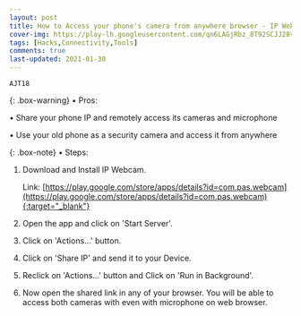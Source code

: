 ```yaml
---
layout: post
title: How to Access your phone's camera from anywhere browser - IP Webcam
cover-img: https://play-lh.googleusercontent.com/qn6LAGjRbz_8T92SCJJ28vrRUmh6FsvTV6-ZHFenWcxx86Mtgq74r6iKPOig8syTSDA=w2400
tags: [Hacks,Connectivity,Tools]
comments: true
last-updated: 2021-01-30
---
```


``AJT18``

{: .box-warning}
• Pros:

• Share your phone IP and remotely access its cameras and microphone

• Use your old phone as a security camera and access it from anywhere

{: .box-note}
• Steps:

1. Download and Install IP Webcam.

   Link: [https://play.google.com/store/apps/details?id=com.pas.webcam](https://play.google.com/store/apps/details?id=com.pas.webcam){:target="_blank"}

2. Open the app and click on 'Start Server'.

3. Click on 'Actions...' button. 

4. Click on 'Share IP' and send it to your Device.

5. Reclick on 'Actions...' button and Click on 'Run in Background'.

6. Now open the shared link in any of your browser. You will be able to access both cameras with even with microphone on web browser.
